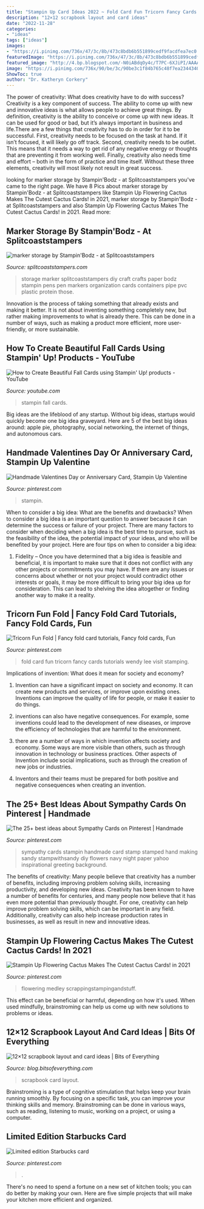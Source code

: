 ```yaml
---
title: "Stampin Up Card Ideas 2022 ~ Fold Card Fun Tricorn Fancy Cards Tutorials Wendy Lee Visit Stamping"
description: "12×12 scrapbook layout and card ideas"
date: "2022-11-28"
categories:
- "ideas"
tags: ["ideas"]
images:
- "https://i.pinimg.com/736x/47/3c/8b/473c8bdb6b551899cedf9facdfea7ec0.jpg"
featuredImage: "https://i.pinimg.com/736x/47/3c/8b/473c8bdb6b551899cedf9facdfea7ec0.jpg"
featured_image: "http://4.bp.blogspot.com/-N0iABdqOy4c/T7PC-6XJiPI/AAAAAAAACTE/rrZNR3MrVB8/s1600/007.JPG"
image: "https://i.pinimg.com/736x/90/be/3c/90be3c1f84b765c48f7ea2344340124e.jpg"
ShowToc: true
author: "Dr. Katheryn Corkery"
---
```



The power of creativity: What does creativity have to do with success?
Creativity is a key component of success. The ability to come up with new and innovative ideas is what allows people to achieve great things. By definition, creativity is the ability to conceive or come up with new ideas. It can be used for good or bad, but it’s always important in business and life.There are a few things that creativity has to do in order for it to be successful. First, creativity needs to be focused on the task at hand. If it isn’t focused, it will likely go off track. Second, creativity needs to be outlet. This means that it needs a way to get rid of any negative energy or thoughts that are preventing it from working well. Finally, creativity also needs time and effort – both in the form of practice and time itself. Without these three elements, creativity will most likely not result in great success.

	

		
looking for marker storage by Stampin&#039;Bodz - at Splitcoaststampers you've came to the right page. We have 8 Pics about marker storage by Stampin&#039;Bodz - at Splitcoaststampers like Stampin Up Flowering Cactus Makes The Cutest Cactus Cards! in 2021, marker storage by Stampin&#039;Bodz - at Splitcoaststampers and also Stampin Up Flowering Cactus Makes The Cutest Cactus Cards! in 2021. Read more:
		
    
## Marker Storage By Stampin&#039;Bodz - At Splitcoaststampers

<img loading=lazy src="http://images.splitcoaststampers.com/data/gallery/500/2012/12/15/2012_1215_100819_Medium_by_Stampin_Bodz.JPG" onerror="this.onerror=null;this.src='https://tse3.mm.bing.net/th?id=OIP.WVR5tH6M-FanqBFw6sz3nwHaJ4&amp;pid=15.1';" alt="marker storage by Stampin&#039;Bodz - at Splitcoaststampers">

_Source: splitcoaststampers.com_

>storage marker splitcoaststampers diy craft crafts paper bodz stampin pens pen markers organization cards containers pipe pvc plastic protein those. 

	

Innovation is the process of taking something that already exists and making it better. It is not about inventing something completely new, but rather making improvements to what is already there. This can be done in a number of ways, such as making a product more efficient, more user-friendly, or more sustainable.

    
## How To Create Beautiful Fall Cards Using Stampin&#039; Up! Products - YouTube

<img loading=lazy src="http://i.ytimg.com/vi/BHkoPeIB7GY/maxresdefault.jpg" onerror="this.onerror=null;this.src='https://tse4.mm.bing.net/th?id=OIP.q-Aeti212ghLgS6MMq-u8QHaEK&amp;pid=15.1';" alt="How to Create Beautiful Fall Cards using Stampin&#039; Up! products - YouTube">

_Source: youtube.com_

>stampin fall cards. 

	

Big ideas are the lifeblood of any startup. Without big ideas, startups would quickly become one big idea graveyard. Here are 5 of the best big ideas around: apple pie, photography, social networking, the internet of things, and autonomous cars.

    
## Handmade Valentines Day Or Anniversary Card, Stampin Up Valentine

<img loading=lazy src="https://i.pinimg.com/736x/b7/48/88/b74888dd6f60a254f3db7344256cb0e6--handmade-valentines-cards-valentine-day-cards.jpg" onerror="this.onerror=null;this.src='https://tse2.mm.bing.net/th?id=OIP.ILczXTGyz2uudY0RpoWwsQHaKI&amp;pid=15.1';" alt="Handmade Valentines Day or Anniversary Card, Stampin Up Valentine">

_Source: pinterest.com_

>stampin. 

	

When to consider a big idea: What are the benefits and drawbacks?
When to consider a big idea is an important question to answer because it can determine the success or failure of your project. There are many factors to consider when deciding when a big idea is the best time to pursue, such as the feasibility of the idea, the potential impact of your ideas, and who will be benefited by your project. Here are four tips on when to consider a big idea:
1. Fidelity – Once you have determined that a big idea is feasible and beneficial, it is important to make sure that it does not conflict with any other projects or commitments you may have. If there are any issues or concerns about whether or not your project would contradict other interests or goals, it may be more difficult to bring your big idea up for consideration. This can lead to shelving the idea altogether or finding another way to make it a reality.


    
## Tricorn Fun Fold | Fancy Fold Card Tutorials, Fancy Fold Cards, Fun

<img loading=lazy src="https://i.pinimg.com/736x/90/be/3c/90be3c1f84b765c48f7ea2344340124e.jpg" onerror="this.onerror=null;this.src='https://tse2.mm.bing.net/th?id=OIP.itjhvb48YojEWOAtyRDQqQHaI2&amp;pid=15.1';" alt="Tricorn Fun Fold | Fancy fold card tutorials, Fancy fold cards, Fun">

_Source: pinterest.com_

>fold card fun tricorn fancy cards tutorials wendy lee visit stamping. 

	

Implications of invention: What does it mean for society and economy?
1. Invention can have a significant impact on society and economy. It can create new products and services, or improve upon existing ones. Inventions can improve the quality of life for people, or make it easier to do things.
2. inventions can also have negative consequences. For example, some inventions could lead to the development of new diseases, or improve the efficiency of technologies that are harmful to the environment.

3. there are a number of ways in which invention affects society and economy. Some ways are more visible than others, such as through innovation in technology or business practices. Other aspects of Invention include social implications, such as through the creation of new jobs or industries.

4. Inventors and their teams must be prepared for both positive and negative consequences when creating an invention.

    
## The 25+ Best Ideas About Sympathy Cards On Pinterest | Handmade

<img loading=lazy src="https://i.pinimg.com/736x/b5/97/5a/b5975a082d86797605519da2e6b8988f.jpg" onerror="this.onerror=null;this.src='https://tse1.mm.bing.net/th?id=OIP.TYLFTGVI64p6YivxDVKSjgHaJ3&amp;pid=15.1';" alt="The 25+ best ideas about Sympathy Cards on Pinterest | Handmade">

_Source: pinterest.com_

>sympathy cards stampin handmade card stamp stamped hand making sandy stampwithsandy diy flowers navy night paper yahoo inspirational greeting background. 

	

The benefits of creativity: Many people believe that creativity has a number of benefits, including improving problem solving skills, increasing productivity, and developing new ideas.
Creativity has been known to have a number of benefits for centuries, and many people now believe that it has even more potential than previously thought. For one, creativity can help improve problem solving skills, which can be important in any field. Additionally, creativity can also help increase production rates in businesses, as well as result in new and innovative ideas.

    
## Stampin Up Flowering Cactus Makes The Cutest Cactus Cards! In 2021

<img loading=lazy src="https://i.pinimg.com/736x/47/3c/8b/473c8bdb6b551899cedf9facdfea7ec0.jpg" onerror="this.onerror=null;this.src='https://tse2.mm.bing.net/th?id=OIP.1mLGLJmV4r2sK-Y_vIGMTAHaJ3&amp;pid=15.1';" alt="Stampin Up Flowering Cactus Makes The Cutest Cactus Cards! in 2021">

_Source: pinterest.com_

>flowering medley scrappingstampingandstuff. 

	

This effect can be beneficial or harmful, depending on how it's used. When used mindfully, brainstroming can help us come up with new solutions to problems or ideas.

    
## 12×12 Scrapbook Layout And Card Ideas | Bits Of Everything

<img loading=lazy src="http://4.bp.blogspot.com/-N0iABdqOy4c/T7PC-6XJiPI/AAAAAAAACTE/rrZNR3MrVB8/s1600/007.JPG" onerror="this.onerror=null;this.src='https://tse3.mm.bing.net/th?id=OIP.COpCZ-MzMvnbE8J4_ovl-AHaLE&amp;pid=15.1';" alt="12×12 scrapbook layout and card ideas | Bits of Everything">

_Source: blog.bitsofeverything.com_

>scrapbook card layout. 

	

Brainstroming is a type of cognitive stimulation that helps keep your brain running smoothly. By focusing on a specific task, you can improve your thinking skills and memory. Brainstroming can be done in various ways, such as reading, listening to music, working on a project, or using a computer.

    
## Limited Edition Starbucks Card

<img loading=lazy src="https://i.pinimg.com/736x/89/07/2b/89072ba64528d02d9e2425b9a01b38c6--starbucks-cards.jpg" onerror="this.onerror=null;this.src='https://tse1.mm.bing.net/th?id=OIP.HT6KtRMJUzm0euICMrJjMAHaJ3&amp;pid=15.1';" alt="Limited edition Starbucks card">

_Source: pinterest.com_

>. 

	

There's no need to spend a fortune on a new set of kitchen tools; you can do better by making your own. Here are five simple projects that will make your kitchen more efficient and organized.

